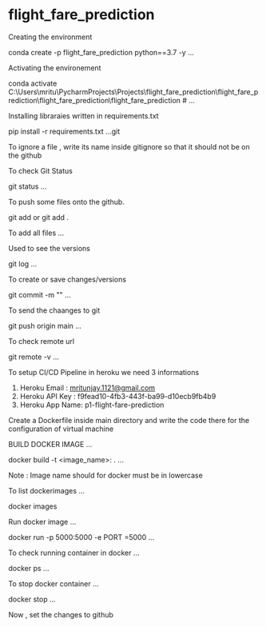 # flight_fare_prediction

Creating the environment


conda create -p flight_fare_prediction python==3.7 -y
...

Activating the environement


conda activate C:\Users\mritu\PycharmProjects\Projects\flight_fare_prediction\flight_fare_prediction\flight_fare_prediction\flight_fare_prediction #
...

Installing libraraies written in requirements.txt

pip install -r requirements.txt 
...git 

To ignore a file , write its name inside gitignore so that it should not be on the github

To check Git Status

git status
...

To push some files onto the github.

git add <filename> 
    or
git add . 

To add all files
...


Used to see the versions


git log
...

To create or save changes/versions 

git commit -m "<any message>"
...


To send the chaanges to git

git push origin main
...

To check remote url

git remote -v
...

To setup CI/CD Pipeline in heroku we need 3 informations

1. Heroku Email :   mritunjay.1121@gmail.com
2. Heroku API Key : f9fead10-4fb3-443f-ba99-d10ecb9fb4b9
3. Heroku App Name: p1-flight-fare-prediction


Create a Dockerfile inside main directory and write the code there for the configuration of virtual machine


BUILD DOCKER IMAGE
...

docker build -t <image_name>:<tagname> .
...

Note : Image name should for docker must be in lowercase


To list dockerimages
...

docker images


Run docker image
...

docker run -p 5000:5000 -e PORT =5000 <docker image id>
...

To check running container in docker
...

docker ps
...

To stop docker container
...

docker stop <container id>
...

Now , set the changes to github

